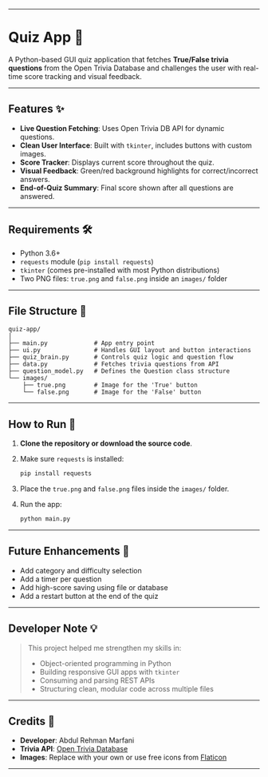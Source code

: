 
---

# Quiz App 🧠

A Python-based GUI quiz application that fetches **True/False trivia questions** from the Open Trivia Database and challenges the user with real-time score tracking and visual feedback.

---

## Features ✨

* **Live Question Fetching**: Uses Open Trivia DB API for dynamic questions.
* **Clean User Interface**: Built with `tkinter`, includes buttons with custom images.
* **Score Tracker**: Displays current score throughout the quiz.
* **Visual Feedback**: Green/red background highlights for correct/incorrect answers.
* **End-of-Quiz Summary**: Final score shown after all questions are answered.

---

## Requirements 🛠️

* Python 3.6+
* `requests` module (`pip install requests`)
* `tkinter` (comes pre-installed with most Python distributions)
* Two PNG files: `true.png` and `false.png` inside an `images/` folder

---

## File Structure 📂

```
quiz-app/
│
├── main.py             # App entry point
├── ui.py               # Handles GUI layout and button interactions
├── quiz_brain.py       # Controls quiz logic and question flow
├── data.py             # Fetches trivia questions from API
├── question_model.py   # Defines the Question class structure
└── images/
    ├── true.png        # Image for the 'True' button
    └── false.png       # Image for the 'False' button
```

---

## How to Run 🚀

1. **Clone the repository or download the source code**.

2. Make sure `requests` is installed:

   ```bash
   pip install requests
   ```

3. Place the `true.png` and `false.png` files inside the `images/` folder.

4. Run the app:

   ```bash
   python main.py
   ```

---

## Future Enhancements 🔮

* Add category and difficulty selection
* Add a timer per question
* Add high-score saving using file or database
* Add a restart button at the end of the quiz

---

## Developer Note 💡

> This project helped me strengthen my skills in:
>
> * Object-oriented programming in Python
> * Building responsive GUI apps with `tkinter`
> * Consuming and parsing REST APIs
> * Structuring clean, modular code across multiple files

---

## Credits 🙌

* **Developer**: Abdul Rehman Marfani
* **Trivia API**: [Open Trivia Database](https://opentdb.com/)
* **Images**: Replace with your own or use free icons from [Flaticon](https://www.flaticon.com/)

---

